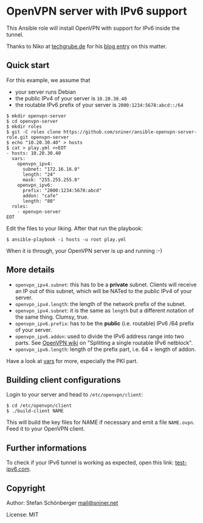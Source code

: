 # OpenVPN server with IPv6 support

This Ansible role will install OpenVPN with support for IPv6 inside the tunnel.

Thanks to Niko at [techgrube.de](https://www.techgrube.de/ueber-mich) for his [blog entry][2] on this matter.


## Quick start

For this example, we assume that

* your server runs Debian
* the public IPv4 of your server is `10.20.30.40`
* the routable IPv6 prefix of your server is `2000:1234:5678:abcd::/64`


```
$ mkdir openvpn-server
$ cd openvpn-server
$ mkdir roles
$ git -C roles clone https://github.com/sniner/ansible-openvpn-server-role.git openvpn-server
$ echo "10.20.30.40" > hosts
$ cat > play.yml <<EOT
- hosts: 10.20.30.40
  vars:
    openvpn_ipv4:
      subnet: "172.16.16.0"
      length: "24"
      mask: "255.255.255.0"
    openvpn_ipv6:
      prefix: "2000:1234:5678:abcd"
      addon: "cafe"
      length: "80"
  roles:
    - openvpn-server
EOT
```

Edit the files to your liking. After that run the playbook:

```
$ ansible-playbook -i hosts -u root play.yml
```

When it is through, your OpenVPN server is up and running :-)


## More details

* `openvpn_ipv4.subnet`: this has to be a **private** subnet. Clients will receive an IP out of this subnet, which will be NATed to the public IPv4 of your server.
* `openvpn_ipv4.length`: the length of the network prefix of the subnet.
* `openvpn_ipv4.subnet`: it is the same as `length` but a different notation of the same thing. Clumsy, true.
* `openvpn_ipv6.prefix`: has to be the **public** (i.e. routable) IPv6 /64 prefix of your server.
* `openvpn_ipv6.addon`: used to divide the IPv6 address range into two parts. See [OpenVPN wiki][1] on "Splitting a single routable IPv6 netblock".
* `openvpn_ipv6.length`: length of the prefix part, i.e. 64 + length of addon.

Have a look at [vars](./vars/main.yml) for more, especially the PKI part.


## Building client configurations

Login to your server and head to `/etc/openvpn/client`:

```
$ cd /etc/openvpn/client
$ ./build-client NAME
```

This will build the key files for NAME if necessary and emit a file `NAME.ovpn`. Feed it to your OpenVPN client.


## Further informations

To check if your IPv6 tunnel is working as expected, open this link: [test-ipv6.com][3].


## Copyright

Author: Stefan Schönberger <mail@sniner.net>

License: MIT

[1]: https://community.openvpn.net/openvpn/wiki/IPv6
[2]: https://www.techgrube.de/tutorials/openvpn-server-mit-ipv4-und-ipv6
[3]: http://test-ipv6.com/
